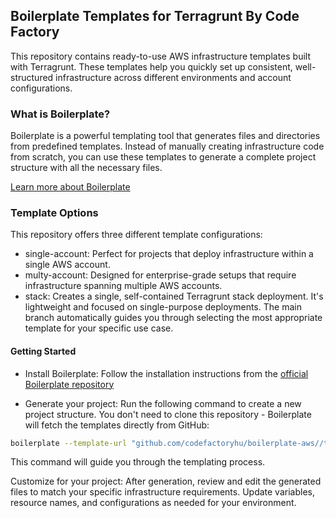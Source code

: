 ## Boilerplate Templates for Terragrunt By Code Factory

This repository contains ready-to-use AWS infrastructure templates built with Terragrunt. These templates help you quickly set up consistent, well-structured infrastructure across different environments and account configurations.

### What is Boilerplate?

Boilerplate is a powerful templating tool that generates files and directories from predefined templates. Instead of manually creating infrastructure code from scratch, you can use these templates to generate a complete project structure with all the necessary files.

[Learn more about Boilerplate](https://github.com/gruntwork-io/boilerplate)

### Template Options

This repository offers three different template configurations:
- single-account: Perfect for projects that deploy infrastructure within a single AWS account.
- multy-account: Designed for enterprise-grade setups that require infrastructure spanning multiple AWS accounts.
- stack: Creates a single, self-contained Terragrunt stack deployment. It's lightweight and focused on single-purpose deployments.
The main branch automatically guides you through selecting the most appropriate template for your specific use case.

#### Getting Started
- Install Boilerplate: Follow the installation instructions from the [official Boilerplate repository](https://github.com/gruntwork-io/boilerplate#install)

- Generate your project: Run the following command to create a new project structure. You don't need to clone this repository - Boilerplate will fetch the templates directly from GitHub:

```bash
boilerplate --template-url "github.com/codefactoryhu/boilerplate-aws//terragrunt-boilerplate?ref=main" --output-folder ./my-project
```

This command will guide you through the templating process.

Customize for your project: After generation, review and edit the generated files to match your specific infrastructure requirements. Update variables, resource names, and configurations as needed for your environment.
